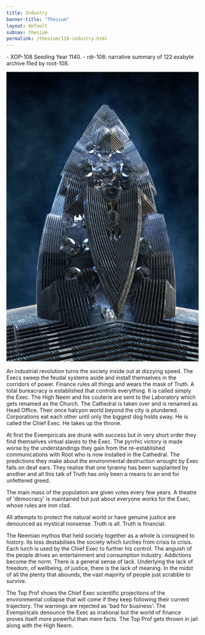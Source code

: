 ```yaml
---
title: Industry
banner-title: "Thesium" 
layout: default 
subnav: thesium 
permalink: /thesium/110-industry.html
---
```


<div class="data">
- XOP-108 Seeding Year 1140.
- rdr-108: narrative summary of 122 exabyte archive filed by root-108.  
</div>


![Pinski's place - monument - capn-damo deviantart.com](/assets/images/Thesium/pinski-monument.jpg)

An industrial revolution turns the society inside out at dizzying speed. The
Execs sweep the feudal systems aside and install themselves in the corridors of
power. Finance rules all things and wears the mask of Truth. A total bureacracy
is established that controls everything. It is called simply the Exec. The High
Neem and his couterie are sent to the Laboratory which gets renamed as the
Church. The Cathedral is taken over and is renamed as Head Office. Their once
halcyon world beyond the city is plundered. Corporations eat each other until
only the biggest dog holds sway. He is called the Chief Exec. He takes up the
throne.

At first the Evempiricals are drunk with success but in very short order they
find themselves virtual slaves to the Exec. The pyrrhic victory is made worse
by the understandings they gain from the re-established communications with
Root who is now installed in the Cathedral. The predictions they make about the
environmental destruction wrought by Exec falls on deaf ears. They realise that
one tyranny has been supplanted by another and all this talk of Truth has only
been a means to an end for unfettered greed.

The main mass of the population are given votes every few years. A theatre of
'democracy' is maintained but just about everyone works for the Exec, whose
rules are iron clad.

All attempts to protect the natural world or have genuine justice are denounced
as mystical nonsense. Truth is all. Truth is financial.

The Neemian mythos that held society together as a whole is consigned to
history. Its loss destabilises the society which lurches from crisis to crisis.
Each lurch is used by the Chief Exec to further his control. The anguish of the
people drives an entertainment and consumption industry. Addictions become the
norm. There is a general sense of lack. Underlying the lack of freedom, of
wellbeing, of justice, there is the lack of meaning. In the midst of all the
plenty that abounds, the vast majority of people just scrabble to survive.

The Top Prof shows the Chief Exec scientific projections of the environmental
collapse that will come if they keep following their current trajectory. The
warnings are rejected as 'bad for business'. The Evempiricals denounce the Exec
as irrational but the world of finance proves itself more powerful than mere
facts. The Top Prof gets thrown in jail along with the High Neem.

